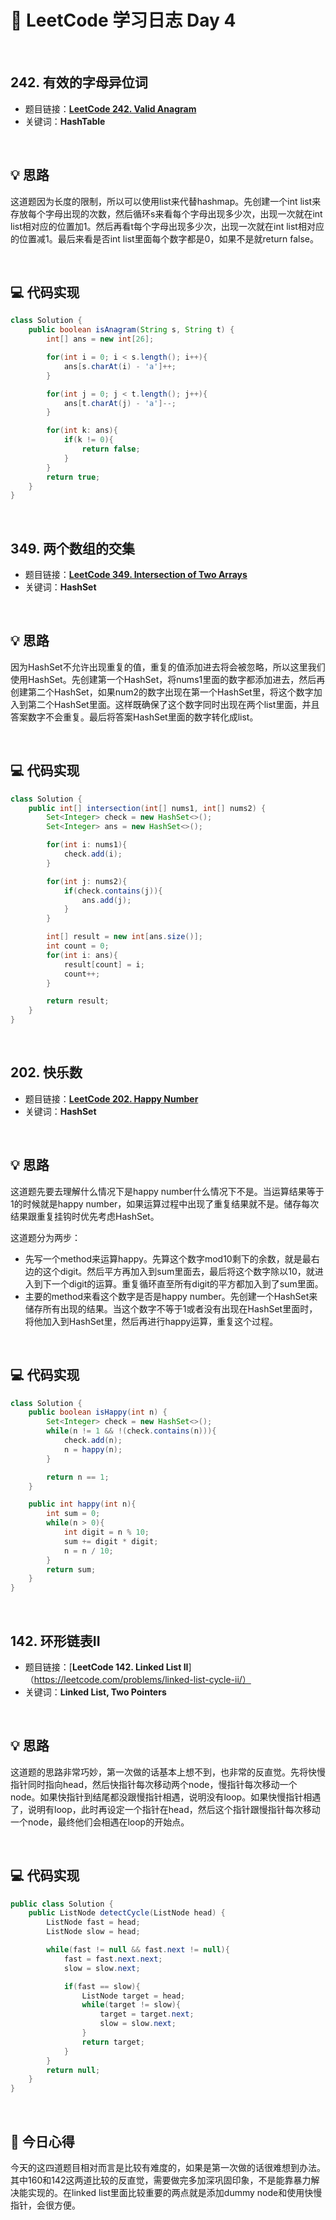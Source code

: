 # 📝 LeetCode 学习日志 Day 4

<br>

## 242. 有效的字母异位词
- 题目链接：[**LeetCode 242. Valid Anagram**](https://leetcode.com/problems/valid-anagram/)
- 关键词：**HashTable**  

<br>

## 💡 思路
这道题因为长度的限制，所以可以使用list来代替hashmap。先创建一个int list来存放每个字母出现的次数，然后循环s来看每个字母出现多少次，出现一次就在int list相对应的位置加1。然后再看t每个字母出现多少次，出现一次就在int list相对应的位置减1。最后来看是否int list里面每个数字都是0，如果不是就return false。

<br>

## 💻 代码实现
```java
class Solution {
    public boolean isAnagram(String s, String t) {
        int[] ans = new int[26];

        for(int i = 0; i < s.length(); i++){
            ans[s.charAt(i) - 'a']++;
        }

        for(int j = 0; j < t.length(); j++){
            ans[t.charAt(j) - 'a']--;
        }

        for(int k: ans){
            if(k != 0){
                return false;
            }
        }
        return true;
    }
}
```

<br>

##  349. 两个数组的交集
- 题目链接：[**LeetCode 349. Intersection of Two Arrays**](https://leetcode.com/problems/intersection-of-two-arrays/)
- 关键词：**HashSet**

<br>

## 💡 思路
因为HashSet不允许出现重复的值，重复的值添加进去将会被忽略，所以这里我们使用HashSet。先创建第一个HashSet，将nums1里面的数字都添加进去，然后再创建第二个HashSet，如果num2的数字出现在第一个HashSet里，将这个数字加入到第二个HashSet里面。这样既确保了这个数字同时出现在两个list里面，并且答案数字不会重复。最后将答案HashSet里面的数字转化成list。

<br>

## 💻 代码实现
```java
class Solution {
    public int[] intersection(int[] nums1, int[] nums2) {
        Set<Integer> check = new HashSet<>();
        Set<Integer> ans = new HashSet<>();

        for(int i: nums1){
            check.add(i);
        }

        for(int j: nums2){
            if(check.contains(j)){
                ans.add(j);
            }
        }

        int[] result = new int[ans.size()];
        int count = 0;
        for(int i: ans){
            result[count] = i;
            count++;
        }

        return result;
    }
}
```

<br>

##  202. 快乐数
- 题目链接：[**LeetCode 202. Happy Number**](https://leetcode.com/problems/happy-number/)
- 关键词：**HashSet**

<br>

## 💡 思路  
这道题先要去理解什么情况下是happy number什么情况下不是。当运算结果等于1的时候就是happy number，如果运算过程中出现了重复结果就不是。储存每次结果跟重复挂钩时优先考虑HashSet。

这道题分为两步：
- 先写一个method来运算happy。先算这个数字mod10剩下的余数，就是最右边的这个digit。然后平方再加入到sum里面去，最后将这个数字除以10，就进入到下一个digit的运算。重复循环直至所有digit的平方都加入到了sum里面。
- 主要的method来看这个数字是否是happy number。先创建一个HashSet来储存所有出现的结果。当这个数字不等于1或者没有出现在HashSet里面时，将他加入到HashSet里，然后再进行happy运算，重复这个过程。


<br>

## 💻 代码实现
```java
class Solution {
    public boolean isHappy(int n) {
        Set<Integer> check = new HashSet<>();
        while(n != 1 && !(check.contains(n))){
            check.add(n);
            n = happy(n);
        }

        return n == 1;
    }

    public int happy(int n){
        int sum = 0;
        while(n > 0){
            int digit = n % 10;
            sum += digit * digit;
            n = n / 10;
        }
        return sum;
    }
}
```

<br>

##  142. 环形链表II
- 题目链接：[**LeetCode 142. Linked List II**]（https://leetcode.com/problems/linked-list-cycle-ii/）
- 关键词：**Linked List, Two Pointers**

<br>

## 💡 思路  
这道题的思路非常巧妙，第一次做的话基本上想不到，也非常的反直觉。先将快慢指针同时指向head，然后快指针每次移动两个node，慢指针每次移动一个node。如果快指针到结尾都没跟慢指针相遇，说明没有loop。如果快慢指针相遇了，说明有loop，此时再设定一个指针在head，然后这个指针跟慢指针每次移动一个node，最终他们会相遇在loop的开始点。

<br>

## 💻 代码实现
```java
public class Solution {
    public ListNode detectCycle(ListNode head) {
        ListNode fast = head;
        ListNode slow = head;

        while(fast != null && fast.next != null){
            fast = fast.next.next;
            slow = slow.next;

            if(fast == slow){
                ListNode target = head;
                while(target != slow){
                    target = target.next;
                    slow = slow.next;
                }
                return target;
            }
        }
        return null;
    }
}
```

<br>

## 📝 今日心得
今天的这四道题目相对而言是比较有难度的，如果是第一次做的话很难想到办法。其中160和142这两道比较的反直觉，需要做完多加深巩固印象，不是能靠暴力解决能实现的。在linked list里面比较重要的两点就是添加dummy node和使用快慢指针，会很方便。